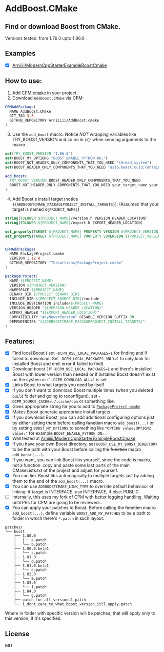 # AddBoost.CMake

## Find or download Boost from CMake. 

Versions tested: from 1.79.0 upto 1.86.0 .

## Examples

- [x] [Arniiiii/ModernCppStarterExampleBoostCmake](https://github.com/Arniiiii/ModernCppStarterExampleBoostCmake)

## How to use:

1. Add [CPM.cmake](https://github.com/cpm-cmake/CPM.cmake?tab=readme-ov-file#adding-cpm) in your project.
2. Download `AddBoost.CMake` via CPM:

```cmake
CPMAddPackage(
  NAME AddBoost.CMake
  GIT_TAG 3.3
  GITHUB_REPOSITORY Arniiiii/AddBoost.cmake
)
```
3. Use the `add_boost` macro. Notice *NOT* wrapping variables like TRY_BOOST_VERSION and so on in `${}` when sending arguments to the macro
```cmake
set(TRY_BOOST_VERSION "1.86.0")
set(BOOST_MY_OPTIONS "BOOST_ENABLE_PYTHON ON;")
set(BOOST_NOT_HEADER_ONLY_COMPONENTS_THAT_YOU_NEED "thread;system")
set(BOOST_HEADER_ONLY_COMPONENTS_THAT_YOU_NEED "asio;beast;uuid;container;cobalt")

add_boost(
  TRY_BOOST_VERSION BOOST_HEADER_ONLY_COMPONENTS_THAT_YOU_NEED
  BOOST_NOT_HEADER_ONLY_COMPONENTS_THAT_YOU_NEED your_target_name your_target_name2 your_target_name...
)
```
4. Add Boost's install target (notice `${ADDBOOSTCMAKE_PACKAGEPROJECT_INSTALL_TARGETS}`): (Assumed that your target is named `${PROJECT_NAME}`)
```cmake
string(TOLOWER ${PROJECT_NAME}/version.h VERSION_HEADER_LOCATION)
string(TOLOWER ${PROJECT_NAME}/export.h EXPORT_HEADER_LOCATION)

set_property(TARGET ${PROJECT_NAME} PROPERTY VERSION ${PROJECT_VERSION})
set_property(TARGET ${PROJECT_NAME} PROPERTY SOVERSION ${PROJECT_VERSION})


CPMAddPackage(
  NAME PackageProject.cmake
  VERSION 1.12.0
  GITHUB_REPOSITORY "TheLartians/PackageProject.cmake"
)

packageProject(
  NAME ${PROJECT_NAME}
  VERSION ${PROJECT_VERSION}
  NAMESPACE ${PROJECT_NAME}
  BINARY_DIR ${PROJECT_BINARY_DIR}
  INCLUDE_DIR ${PROJECT_SOURCE_DIR}/include
  INCLUDE_DESTINATION include/${PROJECT_NAME}
  VERSION_HEADER "${VERSION_HEADER_LOCATION}" 
  EXPORT_HEADER "${EXPORT_HEADER_LOCATION}"
  COMPATIBILITY "AnyNewerVersion" DISABLE_VERSION_SUFFIX ON
  DEPENDENCIES "${ADDBOOSTCMAKE_PACKAGEPROJECT_INSTALL_TARGETS}"
)

```

## Features:  

 - [x] Find local Boost ( set `-DCPM_USE_LOCAL_PACKAGES=1` for finding and if failed to download. Set `-DCPM_LOCAL_PACKAGES_ONLY=1` to only look for installed Boost and emit error if failed to find)
 - [x] Download boost ( if `-DCPM_USE_LOCAL_PACKAGES=1` and there's installed Boost with lower version than needed or if installed Boost doesn't exist on the system or if `-DCPM_DOWNLOAD_ALL=1` is set 
 - [x] Links Boost to what targets you need by itself
 - [x] If you don't want to download Boost multiple times (when you deleted `build` folder and going to reconfigure), set `-DCPM_SOURCE_CACHE=./.cache/cpm` or something like.
 - [x] Gives appropriate string for you to add to [`PackageProject.cmake`](https://github.com/TheLartians/PackageProject.cmake)
 - [x] Makes Boost generate appropriate install targets
 - [x] If you download Boost, you can add additional configuring options just by either setting them before calling ~~function~~ macro `add_boost(...)` or by setting `BOOST_MY_OPTIONS` to something like `"OPTION value;OPTION2 value;"` for example `BOOST_ENABLE_PYTHON ON;` .
 - [x] Well tested at [Arniiiii/ModernCppStarterExampleBoostCmake](https://github.com/Arniiiii/ModernCppStarterExampleBoostCmake)
 - [x] If you have your own Boost directory, set `BOOST_USE_MY_BOOST_DIRECTORY` to be the path with your Boost before calling the ~~function~~ macro `add_boost(...)`.
 - [x] If you want, you can link Boost libs yourself, since the code is macro, not a function: copy and paste some last parts of the main CMakeLists.txt of the project and adjust for yourself.
 - [x] You can link Boost libs automagically to multiple targets just by adding them to the end of the `add_boost(...)` macro.
 - [x] You can use `ADDBOOSTCMAKE_LINK_TYPE` to override default behaviour of linking: if target is INTERFACE, use INTERFACE, if else: PUBLIC
 - [ ] Internally, this uses my fork of CPM with better logging handling. Waiting until PRs for CPM are going to be reviewed...
 - [x] You can apply your patches to Boost. Before calling the ~~function~~ macro `add_boost(...)`, define variable `BOOST_ADD_MY_PATCHES` to be a path to folder in which there's  `*.patch` in such layout:
```
patches/
└── boost
    ├── 1.80.0
    │   ├── a.patch
    │   └── b.patch
    ├── 1.80.0.beta1
    │   └── c.patch
    ├── 1.81.0
    │   └── d.patch
    ├── 1.81.0.beta1
    │   └── d.patch
    ├── 1.82.0
    │   └── e.patch
    ├── 1.83.0
    │   └── f.patch
    ├── 1.84.0
    │   └── g.patch
    ├── patch_for_all_versions1.patch
    └── i_dont_care_to_what_boost_version_itll_apply.patch
```

Where in folder with specific version will be patches, that will apply only to this version, if it's specified.

## License
MIT
